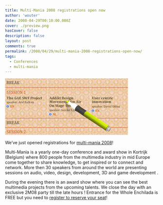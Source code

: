 ```yaml
---
title: Multi-Mania 2008 registrations open now
author: 'wouter'
date: 2008-04-29T00:10:00.000Z
cover: ./preview.png
hasCover: false
description: false
layout: post
comments: true
permalink: /2008/04/29/multi-mania-2008-registrations-open-now/
tags:
  - Conferences
  - multi-mania
---
```

[![Multi-Mania 2008](/wp-content/uploads/2008/04/tvguide_screen.jpg "Multi-Mania 2008")][1]

We’ve just opened registrations for [multi-mania 2008][1]!

Multi-Mania is a yearly one-day conference and award show in Kortrijk (Belgium) where 800 people from the multimedia industry in mid Europe come together to share knowledge, to get inspired or to connect and network. More then 30 speakers from around the world are presenting sessions on audio, video, design, development, 3D and game development .

During the evening there is an award show where you can see the best multimedia projects from the upcoming talents. We close the day with an exclusive 2M08 party till the late hours ! Entrance for the Whole Enchilada is FREE but you need to [register to reserve your seat][1]!

[1]: http://www.multi-mania.be